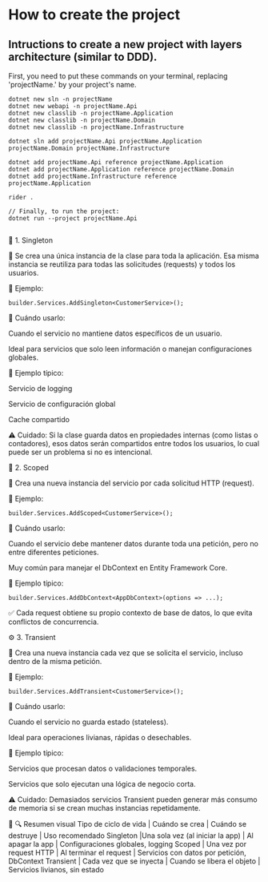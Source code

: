 # How to create the project

## Intructions to create a new project with layers architecture (similar to DDD).
First, you need to put these commands on your terminal, replacing 'projectName.' by your project's name.
```
dotnet new sln -n projectName
dotnet new webapi -n projectName.Api
dotnet new classlib -n projectName.Application
dotnet new classlib -n projectName.Domain
dotnet new classlib -n projectName.Infrastructure

dotnet sln add projectName.Api projectName.Application projectName.Domain projectName.Infrastructure 

dotnet add projectName.Api reference projectName.Application
dotnet add projectName.Application reference projectName.Domain
dotnet add projectName.Infrastructure reference projectName.Application

rider .

// Finally, to run the project:
dotnet run --project projectName.Api


```
🧩 1. Singleton

🔹 Se crea una única instancia de la clase para toda la aplicación.
Esa misma instancia se reutiliza para todas las solicitudes (requests) y todos los usuarios.

📘 Ejemplo:
```
builder.Services.AddSingleton<CustomerService>();
```

🔹 Cuándo usarlo:

Cuando el servicio no mantiene datos específicos de un usuario.

Ideal para servicios que solo leen información o manejan configuraciones globales.

🔸 Ejemplo típico:

Servicio de logging

Servicio de configuración global

Cache compartido

⚠️ Cuidado:
Si la clase guarda datos en propiedades internas (como listas o contadores), esos datos serán compartidos entre todos los usuarios, lo cual puede ser un problema si no es intencional.

🧭 2. Scoped

🔹 Crea una nueva instancia del servicio por cada solicitud HTTP (request).

📘 Ejemplo:
```
builder.Services.AddScoped<CustomerService>();
```

🔹 Cuándo usarlo:

Cuando el servicio debe mantener datos durante toda una petición, pero no entre diferentes peticiones.

Muy común para manejar el DbContext en Entity Framework Core.

🔸 Ejemplo típico:
```
builder.Services.AddDbContext<AppDbContext>(options => ...);
```

✅ Cada request obtiene su propio contexto de base de datos, lo que evita conflictos de concurrencia.

⚙️ 3. Transient

🔹 Crea una nueva instancia cada vez que se solicita el servicio, incluso dentro de la misma petición.

📘 Ejemplo:
```
builder.Services.AddTransient<CustomerService>();
```

🔹 Cuándo usarlo:

Cuando el servicio no guarda estado (stateless).

Ideal para operaciones livianas, rápidas o desechables.

🔸 Ejemplo típico:

Servicios que procesan datos o validaciones temporales.

Servicios que solo ejecutan una lógica de negocio corta.

⚠️ Cuidado:
Demasiados servicios Transient pueden generar más consumo de memoria si se crean muchas instancias repetidamente.

🧮 🔍 Resumen visual
Tipo de ciclo de vida	| Cuándo se crea	| Cuándo se destruye	| Uso recomendado
Singleton	|Una sola vez (al iniciar la app)	| Al apagar la app	| Configuraciones globales, logging
Scoped |	Una vez por request HTTP	| Al terminar el request |	Servicios con datos por petición, DbContext
Transient	| Cada vez que se inyecta	| Cuando se libera el objeto |	Servicios livianos, sin estado
